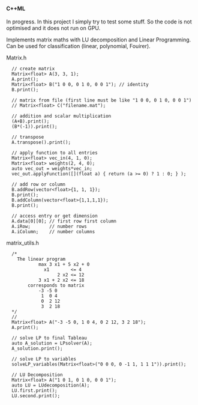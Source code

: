 #### C++ML
In progress. In this project I simply try to test some stuff. So the code is not optimised and it does not run on GPU.

Implements matrix maths with LU decomposition and Linear Programming. Can be used for classification (linear, polynomial, Fouirer).

Matrix.h
```
  // create matrix
  Matrix<float> A(3, 3, 1);
  A.print();
  Matrix<float> B("1 0 0, 0 1 0, 0 0 1"); // identity
  B.print();
  
  // matrix from file (first line must be like "1 0 0, 0 1 0, 0 0 1")
  // Matrix<float> C("filename.mat");
  
  // addition and scalar multiplication
  (A+B).print();
  (B*(-1)).print();
  
  // transpose
  A.transpose().print();
  
  // apply function to all entries
  Matrix<float> vec_in(4, 1, 0);
  Matrix<float> weights(2, 4, 0);
  auto vec_out = weights*vec_in;
  vec_out.applyFunction([](float a) { return (a >= 0) ? 1 : 0; } );
  
  // add row or column
  B.addRow(vector<float>{1, 1, 1});
  B.print();
  B.addColumn(vector<float>{1,1,1,1});
  B.print();
  
  // access entry or get dimension
  A.data[0][0]; // first row first column
  A.iRow;       // number rows
  A.iColumn;    // number columns
```
  
matrix_utils.h
```
  /*
    The linear program
			max 3 x1 + 5 x2 + 0
			  x1 		<= 4
				   2 x2 <= 12
			3 x1 + 2 x2 <= 18
		corresponds to matrix
			-3 -5 0
			 1  0 4
			 0  2 12
			 3  2 18
  */
  //
  Matrix<float> A("-3 -5 0, 1 0 4, 0 2 12, 3 2 18");
  A.print();
	
  // solve LP to final Tableau
  auto A_solution = LPsolver(A);
  A_solution.print();
  
  // solve LP to variables
  solveLP_variables(Matrix<float>("0 0 0, 0 -1 1, 1 1 1")).print();
  
  // LU Decomposition
  Matrix<float> A("1 0 1, 0 1 0, 0 0 1");
  auto LU = LUdecomposition(A);
  LU.first.print();
  LU.second.print();
```
